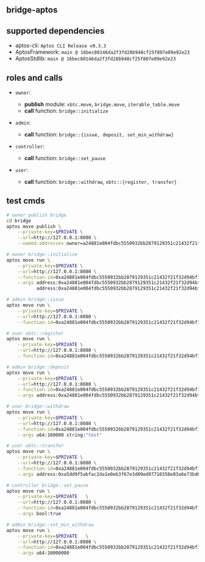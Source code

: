 ## bridge-aptos

## supported dependencies
- aptos-cli: `Aptos CLI Release v0.3.3`
- AptosFramework: `main @ 16bec80146da2f3fd28b948cf25f807e09e92e23`
- AptosStdlib: `main @ 16bec80146da2f3fd28b948cf25f807e09e92e23`

## roles and calls
- `owner`:
  - **publish** module: `xbtc.move`, `bridge.move`, `iterable_table.move`
  - **call** function: `bridge::initialize`
  
- `admin`:
  - **call** function: `bridge::{issue, deposit, set_min_withdraw}`
  
- `controller`:
  - **call** function: `bridge::set_pause`

- `user`: 
  - **call** function: `bridge::withdraw`, `xbtc::{register, transfer}`

## test cmds
```bash
# owner publish bridge
cd bridge
aptos move publish \
    --private-key=$PRIVATE \
    --url=http://127.0.0.1:8080 \
    --named-addresses owner=a24881e004fdbc5550932bb2879129351c21432f21f32d94bf11603bebd9f5c0

# owner bridge::initialize
aptos move run \
    --private-key=$PRIVATE \
    --url=http://127.0.0.1:8080 \
    --function-id=0xa24881e004fdbc5550932bb2879129351c21432f21f32d94bf11603bebd9f5c0::bridge::initialize \
    --args address:0xa24881e004fdbc5550932bb2879129351c21432f21f32d94bf11603bebd9f5c0 \
           address:0xa24881e004fdbc5550932bb2879129351c21432f21f32d94bf11603bebd9f5c0

# admin bridge::issue
aptos move run \
    --private-key=$PRIVATE \
    --url=http://127.0.0.1:8080 \
    --function-id=0xa24881e004fdbc5550932bb2879129351c21432f21f32d94bf11603bebd9f5c0::bridge::issue

# user xbtc::register
aptos move run \
    --private-key=$PRIVATE \
    --url=http://127.0.0.1:8080 \
    --function-id=0xa24881e004fdbc5550932bb2879129351c21432f21f32d94bf11603bebd9f5c0::xbtc::register

# admin bridge::deposit
aptos move run \
    --private-key=$PRIVATE \
    --url=http://127.0.0.1:8080 \
    --function-id=0xa24881e004fdbc5550932bb2879129351c21432f21f32d94bf11603bebd9f5c0::bridge::deposit \
    --args address:0xa24881e004fdbc5550932bb2879129351c21432f21f32d94bf11603bebd9f5c0 u64:10000000 string:"test" \

# user bridge::withdraw
aptos move run \
    --private-key=$PRIVATE \
    --url=http://127.0.0.1:8080 \
    --function-id=0xa24881e004fdbc5550932bb2879129351c21432f21f32d94bf11603bebd9f5c0::bridge::withdraw \
    --args u64:160000 string:"test"

# user xbtc::transfer
aptos move run \
    --private-key=$PRIVATE \
    --url=http://127.0.0.1:8080 \
    --function-id=0xa24881e004fdbc5550932bb2879129351c21432f21f32d94bf11603bebd9f5c0::xbtc::transfer  \
    --args address:0xa5dd9f5abfac2da1e0eb3f67e3d09ed97710358e03a6e73bd66f4444f176b975 u64:200000

# controller bridge::set_pause
aptos move run \
    --private-key=$PRIVATE   \
    --url=http://127.0.0.1:8080 \
    --function-id=0xa24881e004fdbc5550932bb2879129351c21432f21f32d94bf11603bebd9f5c0::bridge::set_pause \
    --args bool:true

# admin bridge::set_min_withdraw
aptos move run \
    --private-key=$PRIVATE   \
    --url=http://127.0.0.1:8080 \
    --function-id=0xa24881e004fdbc5550932bb2879129351c21432f21f32d94bf11603bebd9f5c0::bridge::set_min_withdraw \
    --args u64:10000000

```
